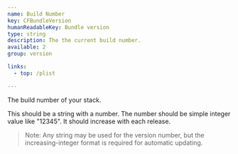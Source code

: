 ```yaml
---
name: Build Number
key: CFBundleVersion
humanReadableKey: Bundle version
type: string
description: The the current build number.
available: 2
group: version

links:
  - top: /plist

---
```


The build number of your stack. 

This should be a string with a number. The number should be simple integer value like "12345". It should increase with each release.

> Note: Any string may be used for the version number, but the increasing-integer format is required for automatic updating.

